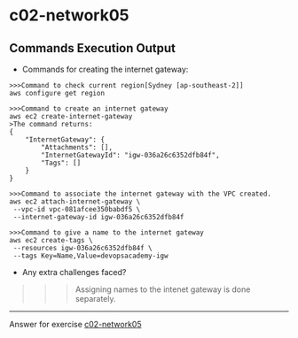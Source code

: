 # c02-network05

## Commands Execution Output

- Commands for creating the internet gateway:
```
>>>Command to check current region[Sydney [ap-southeast-2]]
aws configure get region

>>>Command to create an internet gateway 
aws ec2 create-internet-gateway
>The command returns:
{
    "InternetGateway": {
        "Attachments": [],
        "InternetGatewayId": "igw-036a26c6352dfb84f",
        "Tags": []
    }
}

>>>Command to associate the internet gateway with the VPC created.
aws ec2 attach-internet-gateway \
 --vpc-id vpc-081afcee350babdf5 \
 --internet-gateway-id igw-036a26c6352dfb84f 

>>>Command to give a name to the internet gateway
aws ec2 create-tags \
 --resources igw-036a26c6352dfb84f \
 --tags Key=Name,Value=devopsacademy-igw

```

- Any extra challenges faced?
>>>Assigning names to the intenet gateway is done separately.


***
Answer for exercise [c02-network05](https://github.com/devopsacademyau/academy/blob/893381c6f0b69434d9e8597d3d4b1c17f9bc1371/classes/02class/exercises/c02-network05/README.md)

